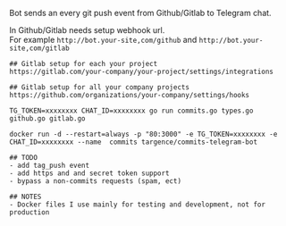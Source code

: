 Bot sends an every git push event from Github/Gitlab to Telegram chat.  

In Github/Gitlab needs setup webhook url.   
For example `http://bot.your-site,com/github` and `http://bot.your-site,com/gitlab`   


```
## Gitlab setup for each your project
https://gitlab.com/your-company/your-project/settings/integrations

## Gitlab setup for all your company projects
https://github.com/organizations/your-company/settings/hooks
```

```
TG_TOKEN=xxxxxxxx CHAT_ID=xxxxxxxx go run commits.go types.go github.go gitlab.go
```

```
docker run -d --restart=always -p "80:3000" -e TG_TOKEN=xxxxxxxx -e CHAT_ID=xxxxxxxx --name  commits targence/commits-telegram-bot

```

```
## TODO
- add tag_push event
- add https and and secret token support
- bypass a non-commits requests (spam, ect)
```

```
## NOTES
- Docker files I use mainly for testing and development, not for production
```